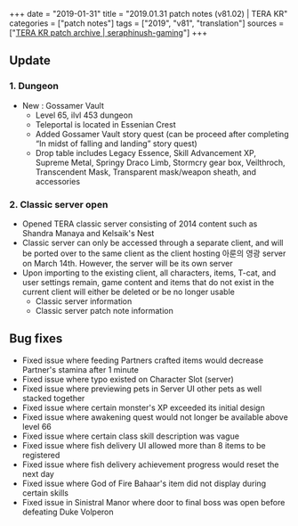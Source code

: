 +++
date = "2019-01-31"
title = "2019.01.31 patch notes (v81.02) | TERA KR"
categories = ["patch notes"]
tags = ["2019", "v81", "translation"]
sources = ["[TERA KR patch archive | seraphinush-gaming](/ko/patch/2019/v81-02)"]
+++

## Update

### **1.** Dungeon
- New : Gossamer Vault
  - Level 65, ilvl 453 dungeon
  - Teleportal is located in Essenian Crest
  - Added Gossamer Vault story quest (can be proceed after completing “In midst of falling and landing” story quest)
  - Drop table includes Legacy Essence, Skill Advancement XP, Supreme Metal, Springy Draco Limb, Stormcry gear box, Veilthroch, Transcendent Mask, Transparent mask/weapon sheath, and accessories

### **2.** Classic server open
- Opened TERA classic server consisting of 2014 content such as Shandra Manaya and Kelsaik's Nest
- Classic server can only be accessed through a separate client, and will be ported over to the same client as the client hosting 아룬의 영광 server on March 14th. However, the server will be its own server
- Upon importing to the existing client, all characters, items, T-cat, and user settings remain, game content and items that do not exist in the current client will either be deleted or be no longer usable
  - Classic server information
  - Classic server patch note information

## Bug fixes

- Fixed issue where feeding Partners crafted items would decrease Partner's stamina after 1 minute
- Fixed issue where typo existed on Character Slot (server)
- Fixed issue where previewing pets in Server UI other pets as well stacked together
- Fixed issue where certain monster's XP exceeded its initial design
- Fixed issue where awakening quest would not longer be available above level 66
- Fixed issue where certain class skill description was vague
- Fixed issue where fish delivery UI allowed more than 8 items to be registered
- Fixed issue where fish delivery achievement progress would reset the next day
- Fixed issue where God of Fire Bahaar's item did not display during certain skills
- Fixed issue in Sinistral Manor where door to final boss was open before defeating Duke Volperon
